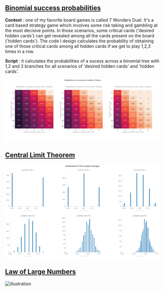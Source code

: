## [Binomial success probabilities](https://github.com/gabriellegall/Python_Portfolio/blob/main/Binomial-success-probabilities/binomial-success-probabilities.py)
**Context** : one of my favorite board games is called 7 Wonders Duel. It's a card based strategy game which involves some risk taking and gambling at the most decisive points. In those scenarios, some critical cards ('desired hidden cards') can get revealed among all the cards present on the board ('hidden cards'). The code I design calculates the probability of obtaining one of those critical cards among all hidden cards if we get to play 1,2,3 times in a row. 

**Script** : it calculates the probabilities of a sucess across a binomial tree with 1,2 and 3 branches for all scenarios of 'desired hidden cards' and 'hidden cards'.

![illustration](https://github.com/gabriellegall/Python_Portfolio/blob/main/images/image4.PNG)

## [Central Limit Theorem](https://github.com/gabriellegall/Python_Portfolio/blob/main/Central-limit-theorem/central_limit_theorem.py)
![illustration](https://github.com/gabriellegall/Python_Portfolio/blob/main/images/image3.PNG)

## [Law of Large Numbers](https://github.com/gabriellegall/Python_Portfolio/blob/main/Law-of-large-numbers/law_of_large_numbers_animated.py)
![illustration](https://github.com/gabriellegall/Python_Portfolio/blob/main/images/image2.GIF)
